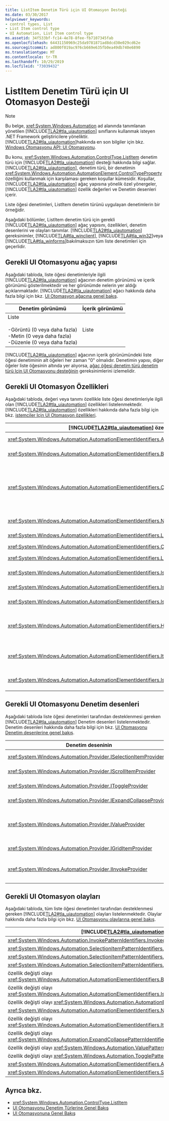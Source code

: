 ```yaml
---
title: ListItem Denetim Türü için UI Otomasyon Desteği
ms.date: 03/30/2017
helpviewer_keywords:
- control types, List
- List Item control type
- UI Automation, List Item control type
ms.assetid: 34f533bf-fc14-4e78-8fee-fb7107345fab
ms.openlocfilehash: 64431150969c25da9781871ad8dcd30e029cd62e
ms.sourcegitcommit: ad800f019ac976cb669e635fb0ea49db740e6890
ms.translationtype: MT
ms.contentlocale: tr-TR
ms.lasthandoff: 10/29/2019
ms.locfileid: "73039432"
---
```

# <a name="ui-automation-support-for-the-listitem-control-type"></a>ListItem Denetim Türü için UI Otomasyon Desteği
> [!NOTE]
> Bu belge, <xref:System.Windows.Automation> ad alanında tanımlanan yönetilen [!INCLUDE[TLA2#tla_uiautomation](../../../includes/tla2sharptla-uiautomation-md.md)] sınıflarını kullanmak isteyen .NET Framework geliştiricilere yöneliktir. [!INCLUDE[TLA2#tla_uiautomation](../../../includes/tla2sharptla-uiautomation-md.md)]hakkında en son bilgiler için bkz. [Windows Otomasyonu API: UI Otomasyonu](https://go.microsoft.com/fwlink/?LinkID=156746).  
  
 Bu konu, <xref:System.Windows.Automation.ControlType.ListItem> denetim türü için [!INCLUDE[TLA2#tla_uiautomation](../../../includes/tla2sharptla-uiautomation-md.md)] desteği hakkında bilgi sağlar. [!INCLUDE[TLA2#tla_uiautomation](../../../includes/tla2sharptla-uiautomation-md.md)], denetim türü, bir denetimin <xref:System.Windows.Automation.AutomationElement.ControlTypeProperty> özelliğini kullanmak için karşılaması gereken koşullar kümesidir. Koşullar, [!INCLUDE[TLA2#tla_uiautomation](../../../includes/tla2sharptla-uiautomation-md.md)] ağaç yapısına yönelik özel yönergeler, [!INCLUDE[TLA2#tla_uiautomation](../../../includes/tla2sharptla-uiautomation-md.md)] özellik değerleri ve Denetim desenleri içerir.  
  
 Liste öğesi denetimleri, ListItem denetim türünü uygulayan denetimlerin bir örneğidir.  
  
 Aşağıdaki bölümler, ListItem denetim türü için gerekli [!INCLUDE[TLA2#tla_uiautomation](../../../includes/tla2sharptla-uiautomation-md.md)] ağaç yapısını, özellikleri, denetim desenlerini ve olayları tanımlar. [!INCLUDE[TLA2#tla_uiautomation](../../../includes/tla2sharptla-uiautomation-md.md)] gereksinimler, [!INCLUDE[TLA#tla_winclient](../../../includes/tlasharptla-winclient-md.md)], [!INCLUDE[TLA#tla_win32](../../../includes/tlasharptla-win32-md.md)]veya [!INCLUDE[TLA#tla_winforms](../../../includes/tlasharptla-winforms-md.md)]bakılmaksızın tüm liste denetimleri için geçerlidir.  
  
<a name="Required_UI_Automation_Tree_Structure"></a>   
## <a name="required-ui-automation-tree-structure"></a>Gerekli UI Otomasyonu ağaç yapısı  
 Aşağıdaki tabloda, liste öğesi denetimleriyle ilgili [!INCLUDE[TLA2#tla_uiautomation](../../../includes/tla2sharptla-uiautomation-md.md)] ağacının denetim görünümü ve içerik görünümü gösterilmektedir ve her görünümde nelerin yer aldığı açıklanmaktadır. [!INCLUDE[TLA2#tla_uiautomation](../../../includes/tla2sharptla-uiautomation-md.md)] ağacı hakkında daha fazla bilgi için bkz. [UI Otomasyon ağacına genel bakış](ui-automation-tree-overview.md).  
  
|Denetim görünümü|İçerik görünümü|  
|------------------|------------------|  
|Liste<br /><br /> -Görüntü (0 veya daha fazla)<br />-Metin (0 veya daha fazla)<br />-Düzenle (0 veya daha fazla)|Liste|  
  
 [!INCLUDE[TLA2#tla_uiautomation](../../../includes/tla2sharptla-uiautomation-md.md)] ağacının içerik görünümündeki liste öğesi denetiminin alt öğeleri her zaman "0" olmalıdır. Denetimin yapısı, diğer öğeler liste öğesinin altında yer alıyorsa, [ağaç öğesi denetim türü denetim türü Için UI Otomasyonu desteğinin](ui-automation-support-for-the-treeitem-control-type.md) gereksinimlerini izlemelidir.  
  
<a name="Required_UI_Automation_Properties"></a>   
## <a name="required-ui-automation-properties"></a>Gerekli UI Otomasyon Özellikleri  
 Aşağıdaki tabloda, değeri veya tanımı özellikle liste öğesi denetimleriyle ilgili olan [!INCLUDE[TLA2#tla_uiautomation](../../../includes/tla2sharptla-uiautomation-md.md)] özellikleri listelenmektedir. [!INCLUDE[TLA2#tla_uiautomation](../../../includes/tla2sharptla-uiautomation-md.md)] özellikleri hakkında daha fazla bilgi için bkz. [istemciler Için UI Otomasyon özellikleri](ui-automation-properties-for-clients.md).  
  
|[!INCLUDE[TLA2#tla_uiautomation](../../../includes/tla2sharptla-uiautomation-md.md)] özelliği|Değer|Notlar|  
|------------------------------------------------------------------------------------|-----------|-----------|  
|<xref:System.Windows.Automation.AutomationElementIdentifiers.AutomationIdProperty>|Notlara bakın.|Bu özelliğin değerinin bir uygulamadaki tüm denetimlerde benzersiz olması gerekir.|  
|<xref:System.Windows.Automation.AutomationElementIdentifiers.BoundingRectangleProperty>|Notlara bakın.|Bu özelliğin bu değeri, görüntü alanını ve liste öğesinin metin içeriğini içermelidir.|  
|<xref:System.Windows.Automation.AutomationElementIdentifiers.ClickablePointProperty>|Şekline|Liste denetiminin tıklatılabilir bir noktası varsa (listenin odaklanmasına neden olacak şekilde tıklanabilecek bir nokta), bu nokta bu özellik aracılığıyla gösterilmelidir. Liste denetimi, alt liste öğelerine tamamen kapalıyorsa, istemcinin tıklatılabilir bir nokta için liste denetimi içinde bir öğe sormasını belirten bir <xref:System.Windows.Automation.NoClickablePointException> yükseltir.|  
|<xref:System.Windows.Automation.AutomationElementIdentifiers.NameProperty>|Notlara bakın.|Bir liste öğesi denetiminin Name özelliğinin değeri, öğenin metin içeriğinden gelir.|  
|<xref:System.Windows.Automation.AutomationElementIdentifiers.LabeledByProperty>|Notlara bakın.|Statik bir metin etiketi varsa, bu özellik bu denetimin bir başvurusunu kullanıma sunmalıdır.|  
|<xref:System.Windows.Automation.AutomationElementIdentifiers.ControlTypeProperty>|Liste|Bu değer tüm UI çerçeveleri için aynıdır.|  
|<xref:System.Windows.Automation.AutomationElementIdentifiers.LocalizedControlTypeProperty>|"liste öğesi"|ListItem denetim türüne karşılık gelen yerelleştirilmiş dize.|  
|<xref:System.Windows.Automation.AutomationElementIdentifiers.IsContentElementProperty>|Doğru|Liste denetimi her zaman [!INCLUDE[TLA2#tla_uiautomation](../../../includes/tla2sharptla-uiautomation-md.md)] ağacının içerik görünümüne dahil edilmiştir.|  
|<xref:System.Windows.Automation.AutomationElementIdentifiers.IsControlElementProperty>|Doğru|Liste denetimi her zaman [!INCLUDE[TLA2#tla_uiautomation](../../../includes/tla2sharptla-uiautomation-md.md)] ağacının denetim görünümüne dahil edilmiştir.|  
|<xref:System.Windows.Automation.AutomationElementIdentifiers.IsKeyboardFocusableProperty>|Doğru|Kapsayıcı klavye girişini kabul edebiliyorsa, bu özellik değeri doğru olmalıdır.|  
|<xref:System.Windows.Automation.AutomationElementIdentifiers.HelpTextProperty>|""|Liste denetimleri için yardım metni, kullanıcıya, genellikle bir araç ipucuyla sunulan ve genellikle aynı türde bilgiler olan bir seçenek listesinden seçim yapma sorulduğunu açıklamalıdır. Örneğin, "monitörünüz için görüntü çözünürlüğünü ayarlamak için bir öğe seçin."|  
|<xref:System.Windows.Automation.AutomationElementIdentifiers.ItemTypeProperty>|Şekline|Bu özellik, temel alınan bir nesneyi temsil eden liste öğesi denetimleri için sunulmalıdır. Bu liste öğesi denetimlerinde genellikle kullanıcıların temel alınan nesneyle ilişkili olan denetimle ilişkili bir simge vardır.|  
|<xref:System.Windows.Automation.AutomationElementIdentifiers.IsOffscreenProperty>|Şekline|Bu özellik, liste öğesinin kaydırma denetim modelini uygulayan üst kapsayıcıda görünüm olarak kaydırılıp kaydırılmayacağını belirten bir değer döndürmelidir.|  
  
<a name="Required_UI_Automation_Control_Patterns"></a>   
## <a name="required-ui-automation-control-patterns"></a>Gerekli UI Otomasyonu Denetim desenleri  
 Aşağıdaki tabloda liste öğesi denetimleri tarafından desteklenmesi gereken [!INCLUDE[TLA2#tla_uiautomation](../../../includes/tla2sharptla-uiautomation-md.md)] Denetim desenleri listelenmektedir. Denetim desenleri hakkında daha fazla bilgi için bkz. [UI Otomasyonu Denetim desenlerine genel bakış](ui-automation-control-patterns-overview.md).  
  
|Denetim deseninin|Destek|Notlar|  
|---------------------|-------------|-----------|  
|<xref:System.Windows.Automation.Provider.ISelectionItemProvider>|Evet|Liste öğesi denetimi bu denetim deseninin uygulanması gerekir. Bu, liste öğeleri denetimlerinin seçildiklerinde yönetilmesine olanak sağlar.|  
|<xref:System.Windows.Automation.Provider.IScrollItemProvider>|Şekline|Liste öğesi kaydırılabilir bir kapsayıcı içinde yer alıyorsa, bu denetim deseninin uygulanması gerekir.|  
|<xref:System.Windows.Automation.Provider.IToggleProvider>|Şekline|Liste öğesi kullanıma alınabilir durumdaysa ve eylem bir seçim durumu değişikliği gerçekleştirmezse, bu denetim deseninin uygulanması gerekir.|  
|<xref:System.Windows.Automation.Provider.IExpandCollapseProvider>|Şekline|Öğe bilgileri göstermek veya gizlemek için işlenebiliyorsanız, bu denetim deseninin uygulanması gerekir.|  
|<xref:System.Windows.Automation.Provider.IValueProvider>|Şekline|Öğe düzenlenebilirse, bu denetim deseninin uygulanması gerekir. Liste öğesi denetimindeki değişiklikler <xref:System.Windows.Automation.AutomationElementIdentifiers.NameProperty>değerlerinde değişikliklere neden olur ve <xref:System.Windows.Automation.Provider.IValueProvider.Value%2A>.|  
|<xref:System.Windows.Automation.Provider.IGridItemProvider>|Şekline|Öğe uzamsal gezinmede öğe liste kapsayıcısı içinde destekleniyorsa ve kapsayıcı satırlar ve sütunlar halinde düzenlenmişse, kılavuz öğesi denetim deseninin uygulanması gerekir.|  
|<xref:System.Windows.Automation.Provider.IInvokeProvider>|Şekline|Öğe üzerinde gerçekleştirilebilecek bir komuta sahipse, seçimden ayırın, bu düzenin uygulanması gerekir. Bu genellikle liste öğesi denetimine çift tıklanmakla ilişkili bir eylemdir. Örnek olarak, [!INCLUDE[TLA#tla_winexpl](../../../includes/tlasharptla-winexpl-md.md)]bir belge veya Microsoft Windows Media Player müzik dosyası oynatılması gösterilebilir.|  
  
<a name="Required_UI_Automation_Events"></a>   
## <a name="required-ui-automation-events"></a>Gerekli UI Otomasyon olayları  
 Aşağıdaki tabloda, tüm liste öğesi denetimleri tarafından desteklenmesi gereken [!INCLUDE[TLA2#tla_uiautomation](../../../includes/tla2sharptla-uiautomation-md.md)] olayları listelenmektedir. Olaylar hakkında daha fazla bilgi için bkz. [UI Otomasyonu olaylarına genel bakış](ui-automation-events-overview.md).  
  
|[!INCLUDE[TLA2#tla_uiautomation](../../../includes/tla2sharptla-uiautomation-md.md)] olayı|Destek|Notlar|  
|---------------------------------------------------------------------------------|-------------|-----------|  
|<xref:System.Windows.Automation.InvokePatternIdentifiers.InvokedEvent>|Şekline|Yok.|  
|<xref:System.Windows.Automation.SelectionItemPatternIdentifiers.ElementAddedToSelectionEvent>|Gerekli|Yok.|  
|<xref:System.Windows.Automation.SelectionItemPatternIdentifiers.ElementRemovedFromSelectionEvent>|Gerekli|Yok.|  
|<xref:System.Windows.Automation.SelectionItemPatternIdentifiers.ElementSelectedEvent>|Gerekli|Yok.|  
|özellik değişti olayı <xref:System.Windows.Automation.AutomationElementIdentifiers.BoundingRectangleProperty>.|Gerekli|Yok.|  
|özellik değişti olayı <xref:System.Windows.Automation.AutomationElementIdentifiers.IsOffscreenProperty>.|Gerekli|Yok.|  
|özellik değişti olayı <xref:System.Windows.Automation.AutomationElementIdentifiers.IsEnabledProperty>.|Gerekli|Yok.|  
|<xref:System.Windows.Automation.AutomationElementIdentifiers.NameProperty>|Gerekli|Yok.|  
|özellik değişti olayı <xref:System.Windows.Automation.AutomationElementIdentifiers.ItemStatusProperty>.|Şekline|Yok.|  
|özellik değişti olayı <xref:System.Windows.Automation.ExpandCollapsePatternIdentifiers.ExpandCollapseStateProperty>.|Şekline|Yok.|  
|özellik değişti olayı <xref:System.Windows.Automation.ValuePatternIdentifiers.ValueProperty>.|Şekline|Yok.|  
|özellik değişti olayı <xref:System.Windows.Automation.TogglePatternIdentifiers.ToggleStateProperty>.|Şekline|Yok.|  
|<xref:System.Windows.Automation.AutomationElementIdentifiers.AutomationFocusChangedEvent>|Gerekli|Yok.|  
|<xref:System.Windows.Automation.AutomationElementIdentifiers.StructureChangedEvent>|Gerekli|Yok.|  
  
## <a name="see-also"></a>Ayrıca bkz.

- <xref:System.Windows.Automation.ControlType.ListItem>
- [UI Otomasyonu Denetim Türlerine Genel Bakış](ui-automation-control-types-overview.md)
- [UI Otomasyonuna Genel Bakış](ui-automation-overview.md)
